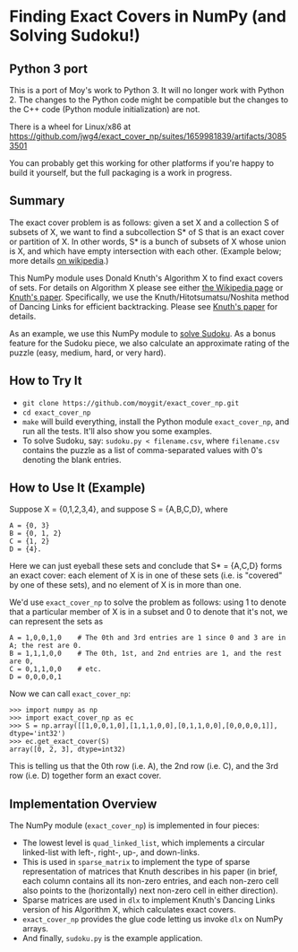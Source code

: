 Finding Exact Covers in NumPy (and Solving Sudoku!)
===================================================

## Python 3 port
This is a port of Moy's work to Python 3. It will no longer work with Python 2. The changes to the Python code might be compatible but the changes to the C++ code (Python module initialization) are not.

There is a wheel for Linux/x86 at https://github.com/jwg4/exact_cover_np/suites/1659981839/artifacts/30853501

You can probably get this working for other platforms if you're happy to build it yourself, but the full packaging is a work in progress.

Summary
-------

The exact cover problem is as follows: given a set X and a
collection S of subsets of X, we want to find a subcollection S*
of S that is an exact cover or partition of X.  In other words,
S* is a bunch of subsets of X whose union is X, and which have
empty intersection with each other.  (Example below; more details [on
wikipedia](https://en.wikipedia.org/wiki/Exact_cover).)

This NumPy module uses Donald Knuth's Algorithm X to find
exact covers of sets.
For details on Algorithm X please see either
[the Wikipedia page](https://en.wikipedia.org/wiki/Knuth%27s_Algorithm_X)
or [Knuth's paper](http://arxiv.org/pdf/cs/0011047v1).
Specifically, we use the Knuth/Hitotsumatsu/Noshita method of
Dancing Links for efficient backtracking.  Please see
[Knuth's paper](http://arxiv.org/pdf/cs/0011047v1)
for details.

As an example, we use this NumPy module to
[solve Sudoku](https://en.wikipedia.org/wiki/Exact_cover#Sudoku).
As a bonus feature for the Sudoku piece, we also calculate an
approximate rating of the puzzle (easy, medium, hard, or very hard).


How to Try It
-------------

- `git clone https://github.com/moygit/exact_cover_np.git`
- `cd exact_cover_np`
- `make` will build everything, install the Python module
  `exact_cover_np`, and run all the tests.  It'll also show you some
  examples.
- To solve Sudoku, say: `sudoku.py < filename.csv`, where `filename.csv`
  contains the puzzle as a list of comma-separated values with 0's
  denoting the blank entries.


How to Use It (Example)
-----------------------

Suppose X = {0,1,2,3,4}, and suppose S = {A,B,C,D}, where

    A = {0, 3}
    B = {0, 1, 2}
    C = {1, 2}
    D = {4}.

Here we can just eyeball these sets and conclude that S* = {A,C,D} forms an
exact cover: each element of X is in one of these sets (i.e. is
"covered" by one of these sets), and no element of X is in more than
one.

We'd use `exact_cover_np` to solve the problem as follows:
using 1 to denote that a particular member of X is in a subset and 0 to
denote that it's not, we can represent the sets as

    A = 1,0,0,1,0    # The 0th and 3rd entries are 1 since 0 and 3 are in A; the rest are 0.
    B = 1,1,1,0,0    # The 0th, 1st, and 2nd entries are 1, and the rest are 0,
    C = 0,1,1,0,0    # etc.
    D = 0,0,0,0,1

Now we can call `exact_cover_np`:

    >>> import numpy as np
    >>> import exact_cover_np as ec
    >>> S = np.array([[1,0,0,1,0],[1,1,1,0,0],[0,1,1,0,0],[0,0,0,0,1]], dtype='int32')
    >>> ec.get_exact_cover(S)
    array([0, 2, 3], dtype=int32)

This is telling us that the 0th row (i.e. A), the 2nd row (i.e. C),
and the 3rd row (i.e. D) together form an exact cover.


Implementation Overview
-----------------------

The NumPy module (`exact_cover_np`) is implemented in four pieces:

- The lowest level is `quad_linked_list`, which implements a circular
  linked-list with left-, right-, up-, and down-links.
- This is used in `sparse_matrix` to implement the type of sparse
  representation of matrices that Knuth describes in his paper (in
  brief, each column contains all its non-zero entries, and each
  non-zero cell also points to the (horizontally) next non-zero cell
  in either direction).
- Sparse matrices are used in `dlx` to implement Knuth's Dancing
  Links version of his Algorithm X, which calculates exact covers.
- `exact_cover_np` provides the glue code letting us invoke
  `dlx` on NumPy arrays.
- And finally, `sudoku.py` is the example application.



